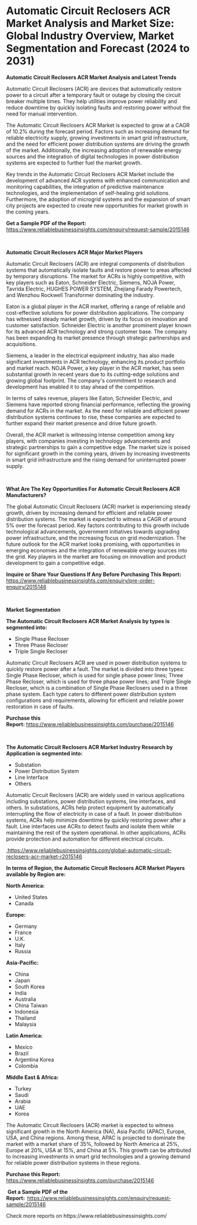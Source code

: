 <p><h1>Automatic Circuit Reclosers ACR Market Analysis and Market Size: Global Industry Overview, Market Segmentation and Forecast (2024 to 2031)</h1></p><p><strong>Automatic Circuit Reclosers ACR Market Analysis and Latest Trends</strong></p>
<p><p>Automatic Circuit Reclosers (ACR) are devices that automatically restore power to a circuit after a temporary fault or outage by closing the circuit breaker multiple times. They help utilities improve power reliability and reduce downtime by quickly isolating faults and restoring power without the need for manual intervention.</p><p>The Automatic Circuit Reclosers ACR Market is expected to grow at a CAGR of 10.2% during the forecast period. Factors such as increasing demand for reliable electricity supply, growing investments in smart grid infrastructure, and the need for efficient power distribution systems are driving the growth of the market. Additionally, the increasing adoption of renewable energy sources and the integration of digital technologies in power distribution systems are expected to further fuel the market growth.</p><p>Key trends in the Automatic Circuit Reclosers ACR Market include the development of advanced ACR systems with enhanced communication and monitoring capabilities, the integration of predictive maintenance technologies, and the implementation of self-healing grid solutions. Furthermore, the adoption of microgrid systems and the expansion of smart city projects are expected to create new opportunities for market growth in the coming years.</p></p>
<p><strong>Get a Sample PDF of the Report:&nbsp;</strong> <a href="https://www.reliablebusinessinsights.com/enquiry/request-sample/2015146">https://www.reliablebusinessinsights.com/enquiry/request-sample/2015146</a></p>
<p>&nbsp;</p>
<p><strong>Automatic Circuit Reclosers ACR Major Market Players</strong></p>
<p><p>Automatic Circuit Reclosers (ACR) are integral components of distribution systems that automatically isolate faults and restore power to areas affected by temporary disruptions. The market for ACRs is highly competitive, with key players such as Eaton, Schneider Electric, Siemens, NOJA Power, Tavrida Electric, HUGHES POWER SYSTEM, Zhejiang Farady Powertech, and Wenzhou Rockwell Transformer dominating the industry.</p><p>Eaton is a global player in the ACR market, offering a range of reliable and cost-effective solutions for power distribution applications. The company has witnessed steady market growth, driven by its focus on innovation and customer satisfaction. Schneider Electric is another prominent player known for its advanced ACR technology and strong customer base. The company has been expanding its market presence through strategic partnerships and acquisitions.</p><p>Siemens, a leader in the electrical equipment industry, has also made significant investments in ACR technology, enhancing its product portfolio and market reach. NOJA Power, a key player in the ACR market, has seen substantial growth in recent years due to its cutting-edge solutions and growing global footprint. The company's commitment to research and development has enabled it to stay ahead of the competition.</p><p>In terms of sales revenue, players like Eaton, Schneider Electric, and Siemens have reported strong financial performance, reflecting the growing demand for ACRs in the market. As the need for reliable and efficient power distribution systems continues to rise, these companies are expected to further expand their market presence and drive future growth.</p><p>Overall, the ACR market is witnessing intense competition among key players, with companies investing in technology advancements and strategic partnerships to gain a competitive edge. The market size is poised for significant growth in the coming years, driven by increasing investments in smart grid infrastructure and the rising demand for uninterrupted power supply.</p></p>
<p>&nbsp;</p>
<p><strong>What Are The Key Opportunities For Automatic Circuit Reclosers ACR Manufacturers?</strong></p>
<p><p>The global Automatic Circuit Reclosers (ACR) market is experiencing steady growth, driven by increasing demand for efficient and reliable power distribution systems. The market is expected to witness a CAGR of around 5% over the forecast period. Key factors contributing to this growth include technological advancements, government initiatives towards upgrading power infrastructure, and the increasing focus on grid modernization. The future outlook for the ACR market looks promising, with opportunities in emerging economies and the integration of renewable energy sources into the grid. Key players in the market are focusing on innovation and product development to gain a competitive edge.</p></p>
<p><strong>Inquire or Share Your Questions If Any Before Purchasing This Report:</strong> <a href="https://www.reliablebusinessinsights.com/enquiry/pre-order-enquiry/2015146">https://www.reliablebusinessinsights.com/enquiry/pre-order-enquiry/2015146</a></p>
<p>&nbsp;</p>
<p><strong>Market Segmentation</strong></p>
<p><strong>The Automatic Circuit Reclosers ACR Market Analysis by types is segmented into:</strong></p>
<p><ul><li>Single Phase Recloser</li><li>Three Phase Recloser</li><li>Triple Single Recloser</li></ul></p>
<p><p>Automatic Circuit Reclosers ACR are used in power distribution systems to quickly restore power after a fault. The market is divided into three types: Single Phase Recloser, which is used for single phase power lines; Three Phase Recloser, which is used for three phase power lines; and Triple Single Recloser, which is a combination of Single Phase Reclosers used in a three phase system. Each type caters to different power distribution system configurations and requirements, allowing for efficient and reliable power restoration in case of faults.</p></p>
<p><strong>Purchase this Report:&nbsp;</strong><a href="https://www.reliablebusinessinsights.com/purchase/2015146">https://www.reliablebusinessinsights.com/purchase/2015146</a></p>
<p>&nbsp;</p>
<p><strong>The Automatic Circuit Reclosers ACR Market Industry Research by Application is segmented into:</strong></p>
<p><ul><li>Substation</li><li>Power Distribution System</li><li>Line Interface</li><li>Others</li></ul></p>
<p><p>Automatic Circuit Reclosers (ACR) are widely used in various applications including substations, power distribution systems, line interfaces, and others. In substations, ACRs help protect equipment by automatically interrupting the flow of electricity in case of a fault. In power distribution systems, ACRs help minimize downtime by quickly restoring power after a fault. Line interfaces use ACRs to detect faults and isolate them while maintaining the rest of the system operational. In other applications, ACRs provide protection and automation for different electrical circuits.</p></p>
<p><a href="https://www.reliablebusinessinsights.com/global-automatic-circuit-reclosers-acr-market-r2015146">&nbsp;https://www.reliablebusinessinsights.com/global-automatic-circuit-reclosers-acr-market-r2015146</a></p>
<p><strong>In terms of Region, the Automatic Circuit Reclosers ACR Market Players available by Region are:</strong></p>
<p>
    <p> <strong> North America: </strong>
        <ul>
            <li>United States</li>
            <li>Canada</li>
        </ul>
        </p> 
    <p> <strong> Europe: </strong>
        <ul>
            <li>Germany</li>
            <li>France</li>
            <li>U.K.</li>
            <li>Italy</li>
            <li>Russia</li>
        </ul>
        </p> 
    <p> <strong> Asia-Pacific: </strong>
        <ul>
            <li>China</li>
            <li>Japan</li>
            <li>South Korea</li>
            <li>India</li>
            <li>Australia</li>
            <li>China Taiwan</li>
            <li>Indonesia</li>
            <li>Thailand</li>
            <li>Malaysia</li>
        </ul>
        </p> 
    <p> <strong> Latin America: </strong>
        <ul>
            <li>Mexico</li>
            <li>Brazil</li>
            <li>Argentina Korea</li>
            <li>Colombia</li>
        </ul>
        </p> 
    <p> <strong> Middle East & Africa: </strong>
        <ul>
            <li>Turkey</li>
            <li>Saudi</li>
            <li>Arabia</li>
            <li>UAE</li>
            <li>Korea</li>
        </ul>
    </p>
    </p>
<p><p>The Automatic Circuit Reclosers (ACR) market is expected to witness significant growth in the North America (NA), Asia Pacific (APAC), Europe, USA, and China regions. Among these, APAC is projected to dominate the market with a market share of 35%, followed by North America at 25%, Europe at 20%, USA at 15%, and China at 5%. This growth can be attributed to increasing investments in smart grid technologies and a growing demand for reliable power distribution systems in these regions.</p></p>
<p><strong>Purchase this Report: </strong><a href="https://www.reliablebusinessinsights.com/purchase/2015146">https://www.reliablebusinessinsights.com/purchase/2015146</a></p>
<p>&nbsp;<strong>Get a Sample PDF of the Report:&nbsp;&nbsp;</strong><a href="https://www.reliablebusinessinsights.com/enquiry/request-sample/2015146">https://www.reliablebusinessinsights.com/enquiry/request-sample/2015146</a></p>
<p><strong></strong></p>
<p>Check more reports on https://www.reliablebusinessinsights.com/</p>